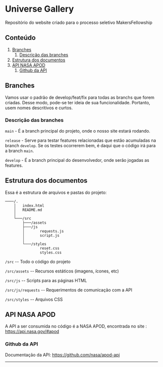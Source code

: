 # Universe Gallery

Repositório do website criado para o processo seletivo MakersFellowship

## Conteúdo
1. [Branches](#branches)
    1. [Descrição das branches](#descriçao)
2. [Estrutura dos documentos](#estrutura)
3. [API NASA APOD](#api)
   1. [Github da API](#github)

## Branches

Vamos usar o padrão de develop/feat/fix para todas as branchs que forem criadas. Desse modo, pode-se ter ideia de sua funcionalidade. Portanto, usem nomes descritivos e curtos.

### Descrição das branches <a name="descriçao"></a>

`main` - É a branch principal do projeto, onde o nosso site estará rodando.

`release` - Serve para testar features relacionadas que estão acumuladas na branch `develop`. Se os testes ocorrerem bem, é daqui que o código irá para a branch `main`.

`develop` - É a branch principal do desenvolvedor, onde serão jogadas as features.


## Estrutura dos documentos <a name="estrutura"></a>

Essa é a estrutura de arquivos e pastas do projeto:

```text
────/.
    │   index.html
    │   README.md
    │
    └───/src
        ├───/assets
        ├───/js
        │       requests.js
        │       script.js
        │
        └───/styles
                reset.css
                styles.css
```

`/src` -- Todo o código  do projeto

`/src/assets` -- Recursos estáticos (imagens, ícones, etc)

`/src/js` -- Scripts para as páginas HTML

`/src/js/requests` -- Requerimentos de comunicação com a API

`/src/styles` -- Arquivos CSS


## API NASA APOD <a name="api"></a>

A API a ser consumida no código é a NASA APOD, encontrada no site : https://api.nasa.gov/#apod

### Github da API <a name="github"></a>
Documentação da API: https://github.com/nasa/apod-api

---
